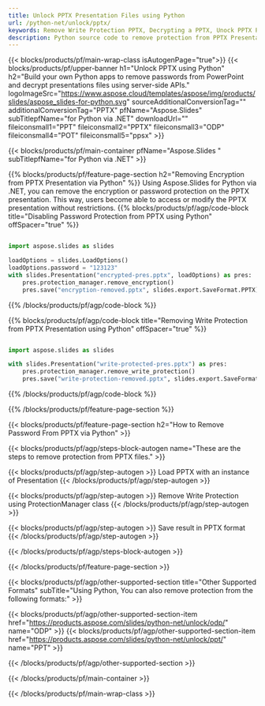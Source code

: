 ```yaml
---
title: Unlock PPTX Presentation Files using Python
url: /python-net/unlock/pptx/
keywords: Remove Write Protection PPTX, Decrypting a PPTX, Unock PPTX Presentation, Unprotect PPTX
description: Python source code to remove protection from PPTX Presentation.
---
```


{{< blocks/products/pf/main-wrap-class isAutogenPage="true">}}
{{< blocks/products/pf/upper-banner h1="Unlock PPTX using Python" h2="Build your own Python apps to remove passwords from PowerPoint and decrypt presentations files using server-side APIs." logoImageSrc="https://www.aspose.cloud/templates/aspose/img/products/slides/aspose_slides-for-python.svg" sourceAdditionalConversionTag="" additionalConversionTag="PPTX" pfName="Aspose.Slides" subTitlepfName="for Python via .NET" downloadUrl="" fileiconsmall1="PPT" fileiconsmall2="PPTX" fileiconsmall3="ODP" fileiconsmall4="POT" fileiconsmall5="ppsx" >}}

{{< blocks/products/pf/main-container pfName="Aspose.Slides " subTitlepfName="for Python via .NET" >}}

{{% blocks/products/pf/feature-page-section  h2="Removing Encryption from PPTX Presentation via Python" %}}
Using Aspose.Slides for Python via .NET, you can remove the encryption or password protection on the PPTX presentation. This way, users become able to access or modify the PPTX presentation without restrictions.
{{% blocks/products/pf/agp/code-block title="Disabling Password Protection from PPTX using Python" offSpacer="true" %}}

```py

import aspose.slides as slides

loadOptions = slides.LoadOptions()
loadOptions.password = "123123"
with slides.Presentation("encrypted-pres.pptx", loadOptions) as pres:
    pres.protection_manager.remove_encryption()
    pres.save("encryption-removed.pptx", slides.export.SaveFormat.PPTX)
```

{{% /blocks/products/pf/agp/code-block %}}

{{% blocks/products/pf/agp/code-block title="Removing Write Protection from PPTX Presentation using Python" offSpacer="true" %}}

```py

import aspose.slides as slides

with slides.Presentation("write-protected-pres.pptx") as pres:
    pres.protection_manager.remove_write_protection()
    pres.save("write-protection-removed.pptx", slides.export.SaveFormat.PPTX)

```

{{% /blocks/products/pf/agp/code-block %}}

{{% /blocks/products/pf/feature-page-section %}}

{{< blocks/products/pf/feature-page-section  h2="How to Remove Password From PPTX via Python" >}}

{{< blocks/products/pf/agp/steps-block-autogen name="These are the steps to remove protection from PPTX files." >}}

{{< blocks/products/pf/agp/step-autogen >}}
Load PPTX with an instance of Presentation
{{< /blocks/products/pf/agp/step-autogen >}}

{{< blocks/products/pf/agp/step-autogen >}}
Remove Write Protection using ProtectionManager class
{{< /blocks/products/pf/agp/step-autogen >}}

{{< blocks/products/pf/agp/step-autogen >}}
Save result in PPTX format
{{< /blocks/products/pf/agp/step-autogen >}}

{{< /blocks/products/pf/agp/steps-block-autogen >}}

{{< /blocks/products/pf/feature-page-section >}}

{{< blocks/products/pf/agp/other-supported-section title="Other Supported Formats" subTitle="Using Python, You can also remove protection from the following formats:" >}}

{{< blocks/products/pf/agp/other-supported-section-item href="https://products.aspose.com/slides/python-net/unlock/odp/" name="ODP" >}}
{{< blocks/products/pf/agp/other-supported-section-item href="https://products.aspose.com/slides/python-net/unlock/ppt/" name="PPT" >}}


{{< /blocks/products/pf/agp/other-supported-section >}}

{{< /blocks/products/pf/main-container >}}
    
{{< /blocks/products/pf/main-wrap-class >}}